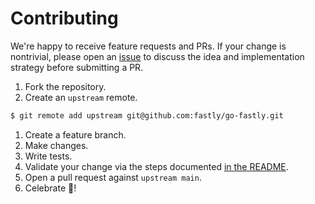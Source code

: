 # Contributing

We're happy to receive feature requests and PRs. If your change is nontrivial,
please open an [issue](https://github.com/fastly/go-fastly/issues/new) to discuss the
idea and implementation strategy before submitting a PR.

1. Fork the repository.
1. Create an `upstream` remote.
```bash
$ git remote add upstream git@github.com:fastly/go-fastly.git
```
1. Create a feature branch.
1. Make changes.
1. Write tests.
1. Validate your change via the steps documented [in the README](./README.md#testing).
1. Open a pull request against `upstream main`.
1. Celebrate :tada:!
